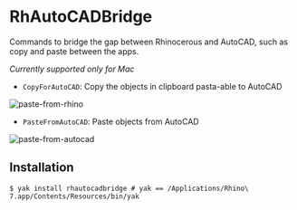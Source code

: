 # RhAutoCADBridge

Commands to bridge the gap between Rhinocerous and AutoCAD, such as copy and paste between the apps.

*Currently supported only for Mac*


- `CopyForAutoCAD`: Copy the objects in clipboard pasta-able to AutoCAD


![paste-from-rhino](https://user-images.githubusercontent.com/317202/147686127-73a953d6-d520-44d0-ad68-0e33e5e598fd.gif)

- `PasteFromAutoCAD`: Paste objects from AutoCAD


![paste-from-autocad](https://user-images.githubusercontent.com/317202/147686436-93b4c96d-a9f0-434d-8de3-c94e149d4cd9.gif)


## Installation

```
$ yak install rhautocadbridge # yak == /Applications/Rhino\ 7.app/Contents/Resources/bin/yak
```
